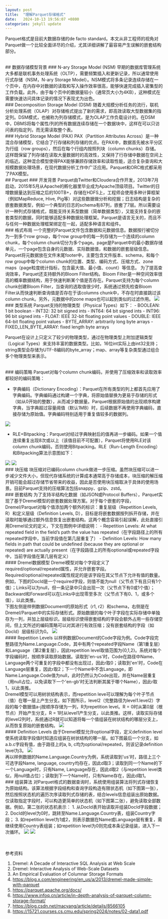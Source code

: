 ```yaml
---
layout: post
title:  "理解Parquet存储格式"
date:   2024-10-13 19:56:07 +0800
categories: jekyll update
---
```


Parquet格式是目前大数据存储的de facto standard。本文从非工程师的视角对Parquet做一个比较全面详尽的介绍，尤其详细讲解了最容易产生误解的嵌套结构部分。

<br>
## 数据存储模型背景
### N-ary Storage Model (NSM)
早期的数据库管理系统大多都是联机事务处理系统（OLTP），需要频繁插入和更新记录，所以通常使用行式存储（NSM，N-ary Storage Model）。NSM模式将多条记录连续存储在一个页中，在内存中对数据的读取和写入操作效率很高，能够快速完成插入密集型的工作负载。此外，由于每个页中的数据量较小（通常页大小为4KB），这种模式在需要快速访问具体记录的情况下表现尤为出色。

<br>
### Decomposition Storage Model (DSM)
随着大规模分析任务的流行，联机分析处理系统（OLAP）对存储格式提出了新的需求，即高效读取大型数据集的指定列。DSM模式，也被称为列存储模式，是为OLAP工作负载设计的。在DSM中，DBMS将每个属性/列的所有数据连续存储在一个数据块中，这样在可以只访问表的指定列，而无需读取整个表。

<br>
### Hybrid Storage Model (PAX)
PAX（Partition Attributes Across）是一种混合存储模型，它结合了行存储和列存储的优点。在PAX中，数据首先被水平分区为行组（row groups），然后在每个行组内按照列块（column chunks）存储。这样既保留了列存储在读取大量数据时的高效性，又保持了行存储中数据在空间上的临近。这种混合模型使得PAX能够兼顾存储效率和读取性能，适合复杂查询和大规模数据处理场景，在现代数据分析工作中广泛应用。Parquet和ORC格式都采用了PAX模型。

<br>
## Parquet
### 开发背景
Parquet由Twitter和Cloudera合作开发，2013年7月启动，2015年5月从Apache的孵化器里毕业成为Apache顶级项目。Twitter的日增数据量达到压缩之后的100TB+，存储在HDFS上，工程师会使用多种计算框架（例如MapReduce, Hive, Pig等）对这些数据做分析和挖掘；日志结构是复杂的嵌套数据类型，例如一个典型的日志的schema有87列，嵌套了7层。所以需要设计一种列式存储格式，既能支持关系型数据（简单数据类型），又能支持复杂的嵌套类型的数据，同时能够适配多种数据处理框架。Parquet是语言无关的，而且不与任何一种数据处理框架绑定在一起，适配多种语言和组件。

<br>
### 格式布局
一个完整的Parquet文件包含数据和元数据信息。数据按行被切分为一到多个row group，每个row group中的每一列存储为一个连续的column chunk，每个column chunk切分为多个page。page是Parquet中的最小数据存储单元，一个page包含自身的元数据、实际数据值，和数据的嵌套层级信息。
<br>Parquet将元数据放在文件末尾footer中，主要包含文件版本、schema，和每个row group中每个column chunk的位置、类型、编码方式、压缩方式、zone maps（page粒度统计指标，包含最大值、最小值、count）等信息。
为了提高查询效率，Parquet还支持额外的Bloom Filter结构。Bloom Filter是一种空间效率很高的概率数据结构，用于快速判断某个值是否存在。Parquet支持为每个column chunk创建Bloom Filter，当查询的选取值很少时，系统通过预先检查Bloom Filter从而快速判断查询值是否存在于该columns chunk中，不存在时直接跳过该column chunk。另外，元数据中的zone maps也可以起到类似的过滤作用。

<img src="/blogs/understanding-parquet.assets/parquet-layout.png">


<br>
### 类型系统
Parquet支持的物理类型（Physical Types）如下：
  - BOOLEAN: 1 bit boolean
  - INT32: 32 bit signed ints
  - INT64: 64 bit signed ints
  - INT96: 96 bit signed ints
  - FLOAT: IEEE 32-bit floating point values
  - DOUBLE: IEEE 64-bit floating point values
  - BYTE_ARRAY: arbitrarily long byte arrays
  - FIXED_LEN_BYTE_ARRAY: fixed length byte arrays

Parquet在设计上只定义了较少的物理类型，通过在物理类型上附加逻辑类型（Logical Types）来支持丰富的数据类型。比如，16位int实际上由int32支持；string类型会存储为UTF-8编码的byte_array；map、array等复杂类型通过组合多个物理类型来表示。

<br>
### 编码策略
Parquet对每个column chunk编码，并使用了压缩效率和读取效率都较好的编码策略：

  - 字典编码（Dictionary Encoding）：Parquet在所有类型的列上都首先应用了字典编码。字典编码通过构建一个字典，将原始值替换为更易于存储的形式（如从0开始的整数），从而减少数据量。Parquet根据原始值的出现顺序构建字典，当字典超过容量阈值（默认1MB）时，后续数据不再使用字典编码，直接存储为原始值。字典编码特别适用于重复值较多的数据列。
<img src="/blogs/understanding-parquet.assets/dictionary-encoding.png">

  - RLE+Bitpacking：Parquet对经过字典映射后的值再进一步编码。如果一个值连续重复出现8次或以上（该值目前不可配置），Parquet将使用RLE对该column chunk编码，否则使用Bitpacking。RLE（Run-Length Encoding）和Bitpacking算法示意图如下：
<img src="/blogs/understanding-parquet.assets/rle.png">
<img src="/blogs/understanding-parquet.assets/bitpacking.png">

<br> 
### 块压缩
块压缩对已编码column chunk做进一步压缩。虽然块压缩可以进一步减少文件大小，但现代存储系统的计算成本通常高于存储成本，块压缩的解压缩开销可能会超过存储节省带来的收益，因此是否使用块压缩取决于具体的使用场景。目前Parquet支持的压缩算法包括snappy、gzip、zstd。

<br>
### 嵌套结构
为了支持半结构化数据（如JSON或Protocol Buffers），Parquet实现了基于Dremel模型的嵌套数据处理方案。对于每个嵌套的字段，Dremel/Parquet对每个值添加两个额外的标识：重复层级（Repetition Levels, R）和定义层级（Definition Levels, D），目标是将嵌套数据按列拆开存储，并在读取时能够通过额外信息恢复出嵌套结构。这两个概念容易引起误解，此处直接引用Dremel论文的定义，下文在图例中详细说明：
  - Repetition Levels: At what repeated field in the field’s path the value has repeated（在字段路径上的所有repeated字段中，当前字段值在第几层重复了）
  - Definition Levels: How many fields in path that could be undefined (because they are optional or repeated) are actually present（在字段路径上的所有optional或repeated字段中，当前字段值在第几层有定义）

<br>
#### Dremel数据模型
Dremel模型对每个字段定义了required/optional/repeated属性，并允许嵌套字段。Required/optional/repeated属性规定的是该字段在其父节点下允许有值的数量。例如，下图的DocId是一个required字段，则值不能为null（父节点下有且只有1个值）；Links可以为null，但一条记录中只会出现一次（父节点下有0或1个值）；Backward和Forward可以在Links中出现零至多次（父节点下有0、1，或多个值），以此类推。
<br>下图左侧是样例数据Document的原始形式（r1, r2）和schema，右侧是在Dremel/Parquet中的实际存储形式。原始数据的每个叶子字段在实际存储中单独存为一列，并加上层级标识。层级标识使得嵌套结构的字段会额外占用一些存储空间，但上文所述的编码策略可以对其进行有效压缩；没有嵌套结构的字段（如DocId）层级标识为0。
<img src="/blogs/understanding-parquet.assets/sample-data.png">

<br>
#### Repetition Levels
以样例数据Document的Code字段为例。Code字段完整路径为Name.Language.Code，其中有两个repeated字段Name（第1重复层）和Language（第2重复层），因此repetition level取值范围为{0,1,2}。系统对每个字段编码时，按顺序读取原始数据。读取到'en-us'时，Code在路径中Name、Language两个可重复的字段中都没有出现过，因此r取0；读取到'en'时，Code在Language层重复，因此r取2；下一个Name中不含Language，即Name.Language.Code值为null，此时仍然认为Code出现，并在Name层重复（用null占位，以免读取下一个'en-gb'时无法判断其属于哪个Name），因此r取1，以此类推。
<br>Dremel模型可以用树状结构表示，而repetition leve可以理解为每个叶子节点（值）在哪一层上产生分支。如下图所示，level2（完整路径为level1.level2）字段的每个数据值a-j按顺序存储为一列，R为repetition level。R = 0时从第0层（根节点）开始产生分支，R = 1时从level1产生分支，以此类推。这样，读取实际存储的level2列时，系统通过R就可以知道将每一个值组装在树状结构的哪层分支上，从而恢复原始的嵌套结构。
<img src="/blogs/understanding-parquet.assets/rlevel-example.png">

<br> 
#### Definition Levels
由于Dremel模型允许optional字段，定义definition level使系统读取字段值时知道应组装在树状结构的哪一层。如下图最后一个分支，如a.b.c字段有值，由于路径上的a, b, c均为optional/repeated，则该记录definition level为3。
<img src="/blogs/understanding-parquet.assets/dlevel-example.png">
<br> 再以样例数据的Name.Language.Country为例，系统读取到'us'时，路径上三个可选字段Name, language, country均存在，因此d取3；读取到同一个Name的下一个Language时，只有Name, Language存在，因此d取2（与repetition level类似，用null值占位）；读取到下一个Name时，只有Name存在，因此d取1。

<br>
### 组装算法
对Parquet格式的数据查询时，系统使用组装算法将列式存储恢复为原始结构。该算法根据字段结构和查询字段构造有限状态机（如下图第一张），然后按照状态机的遍历次序读取列式存储的表，结合levels信息组装出原始数据。仅读取指定字段时，可以构造更简单的状态机（如下图第二张），避免读取全部数据。例如，第二张的状态机表示：
1.	从DocId表开始读取并组装DocId字段数据；
2.	DocId的level为0时，跳转至Name.Language.Country表，组装Country字段；
3.	如repetition level为1或2，则表示数据在Name或Language层有重复，需继续使用Country表组装；如repetition level为0则完成本条记录组装，进入下一次循环。
<img src="/blogs/understanding-parquet.assets/fsm1.png">
<img src="/blogs/understanding-parquet.assets/fsm2.png">

<br><br>参考资料
1. Dremel: A Decade of Interactive SQL Analysis at Web Scale
2. Dremel: Interactive Analysis of Web-Scale Datasets
3. An Empirical Evaluation of Columnar Storage Formats
4. https://blog.x.com/engineering/en_us/a/2013/dremel-made-simple-with-parquet
5. https://parquet.apache.org/docs/
6. https://www.infoq.cn/article/in-depth-analysis-of-parquet-column-storage-format/
7. https://blog.csdn.net/macyang/article/details/8566105
8. https://15721.courses.cs.cmu.edu/spring2024/notes/02-data1.pdf
